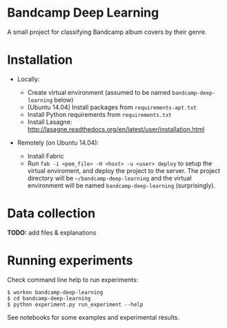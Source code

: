 # Bandcamp Deep Learning

A small project for classifying Bandcamp album covers by their genre.

# Installation

* Locally: 
    * Create virtual environment (assumed to be named `bandcamp-deep-learning` below)
    * [Ubuntu 14.04] Install packages from `requirements-apt.txt`
    * Install Python requirements from `requirements.txt`
    * Install Lasagne: http://lasagne.readthedocs.org/en/latest/user/installation.html

* Remotely (on Ubuntu 14.04):
    * Install Fabric
    * Run `fab -i <pem_file> -H <host> -u <user> deploy` to setup the virtual enviroment, and deploy the project to
      the server. The project directory will be `~/bandcamp-deep-learning` and the virtual environment will be named
      `bandcamp-deep-learning` (surprisingly).

# Data collection

**TODO:** add files & explanations

# Running experiments

Check command line help to run experiments:

    $ workon bandcamp-deep-learning
    $ cd bandcamp-deep-learning
    $ python experiment.py run_experiment --help

See notebooks for some examples and experimental results.
